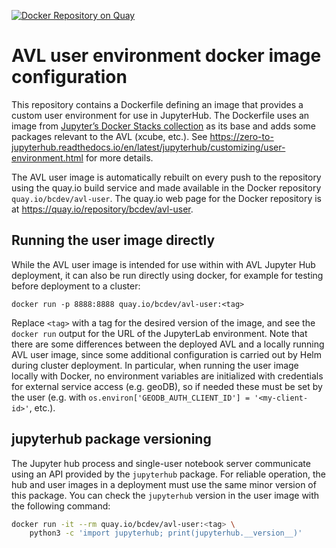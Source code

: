 [![Docker Repository on Quay](https://quay.io/repository/bcdev/avl-user/status "Docker Repository on Quay")](https://quay.io/repository/bcdev/avl-user)

# AVL user environment docker image configuration

This repository contains a Dockerfile defining an image that provides a custom
user environment for use in JupyterHub. The Dockerfile uses an image from
[Jupyter’s Docker Stacks collection](https://github.com/jupyter/docker-stacks)
as its base and adds some packages relevant to the AVL (xcube, etc.). See
<https://zero-to-jupyterhub.readthedocs.io/en/latest/jupyterhub/customizing/user-environment.html>
for more details.

The AVL user image is automatically rebuilt on every push to the repository
using the quay.io build service and made available in the Docker repository
`quay.io/bcdev/avl-user`. The quay.io web page for the Docker repository is at
<https://quay.io/repository/bcdev/avl-user>.

## Running the user image directly

While the AVL user image is intended for use within with AVL Jupyter Hub
deployment, it can also be run directly using docker, for example for testing
before deployment to a cluster:

```
docker run -p 8888:8888 quay.io/bcdev/avl-user:<tag>
```

Replace `<tag>` with a tag for the desired version of the image, and see the
`docker run` output for the URL of the JupyterLab environment. Note that there
are some differences between the deployed AVL and a locally running AVL user
image, since some additional configuration is carried out by Helm during
cluster deployment. In particular, when running the user image locally with
Docker, no environment variables are initialized with credentials for external
service access (e.g. geoDB), so if needed these must be set by the user (e.g.
with `os.environ['GEODB_AUTH_CLIENT_ID'] = '<my-client-id>'`, etc.).

## jupyterhub package versioning

The Jupyter hub process and single-user notebook server communicate using
an API provided by the `jupyterhub` package. For reliable operation, the hub and
user images in a deployment must use the same minor version of this package. You
can check the `jupyterhub` version in the user image with the following command:

```bash
docker run -it --rm quay.io/bcdev/avl-user:<tag> \
    python3 -c 'import jupyterhub; print(jupyterhub.__version__)'
```
